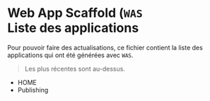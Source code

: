 # Web App Scaffold (`WAS`<br>Liste des applications

Pour pouvoir faire des actualisations, ce fichier contient la liste des applications qui ont été générées avec `WAS`.

> Les plus récentes sont au-dessus.

* HOME
* Publishing

